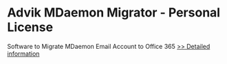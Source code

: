 # Advik MDaemon Migrator - Personal License
Software to Migrate MDaemon Email Account to Office 365
[>> Detailed information](https://secure.shareit.com/shareit/product.html?productid=300850678&affiliateid=200057808)